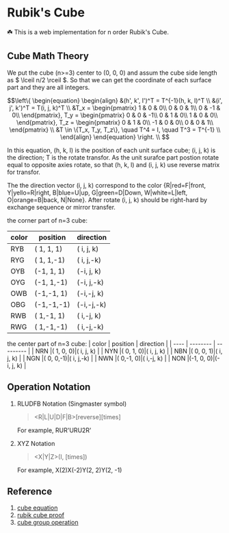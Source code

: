 # Rubik's Cube  

☘️ This is a web implementation for n order Rubik's Cube.  

## Cube Math Theory  

We put the cube (n>=3) center to (0, 0, 0) and assum the cube side length as $ \lceil n/2 \rceil $. So that we can get the coordinate of each surface part and they are all integers.  

```math
\left\{
\begin{equation}
\begin{align}

&(h', k', l')^T = T^{-1}(h, k, l)^T \\
&(i', j', k')^T = T(i, j, k)^T \\
&T_x = \begin{pmatrix}
1 & 0 & 0\\
0 & 0 & 1\\
0 & -1 & 0\\
\end{pmatrix}, 

T_y = \begin{pmatrix}
0 & 0 & -1\\
0 & 1 & 0\\
1 & 0 & 0\\
\end{pmatrix}, 

T_z = \begin{pmatrix}
0 & 1 & 0\\
-1 & 0 & 0\\
0 & 0 & 1\\
\end{pmatrix} \\

&T \in \{T_x, T_y, T_z\}, \quad T^4 = I, \quad T^3 = T^{-1} \\

\end{align}
\end{equation}
\right. \\

```  

In this equation, (h, k, l) is the position of each unit surface cube; (i, j, k) is the direction; T is the rotate transfor.  As the unit surafce part postion rotate equal to opposite axies rotate, so that (h, k, l) and (i, j, k) use reverse matrix for transfor.  

The the direction vector (i, j, k) correspond to the color {R|red=F|front, Y|yello=R|right, B|blue=U|up, G|green=D|Down, W|white=L|left, O|orange=B|back, N|None}.  After rotate (i, j, k) should be right-hard by exchange sequence or mirror transfer.  

the corner part of n=3 cube:  

| color | position | direction |
| ----  | -------- | --------- |
|  RYB  |( 1, 1, 1)|( i, j, k) |
|  RYG  |( 1, 1,-1)|( i, j,-k) |
|  OYB  |(-1, 1, 1)|(-i, j, k) |
|  OYG  |(-1, 1,-1)|(-i, j,-k) |
|  OWB  |(-1,-1, 1)|(-i,-j, k) |
|  OBG  |(-1,-1,-1)|(-i,-j,-k) |
|  RWB  |( 1,-1, 1)|( i,-j, k) |
|  RWG  |( 1,-1,-1)|( i,-j,-k) |

the center part of n=3 cube:
| color | position | direction |
| ----  | -------- | --------- |
|  NRN  |( 1, 0, 0)|( i, j, k) |
|  NYN  |( 0, 1, 0)|( i, j, k) |
|  NBN  |( 0, 0, 1)|( i, j, k) |
|  NGN  |( 0, 0,-1)|( i, j,-k) |
|  NWN  |( 0,-1, 0)|( i,-j, k) |
|  NON  |(-1, 0, 0)|(-i, j, k) |

## Operation Notation

1. RLUDFB Notation (Singmaster symbol)  
   > \<R|L|U|D|F|B>\[reverse][times]

   For example, RUR'URU2R'  

2. XYZ Notation
    > \<X|Y|Z>(I, [times])

    For example, X(2)X(-2)Y(2, 2)Y(2, -1)

## Reference  

1. [cube equation](https://www.bilibili.com/video/BV1N44y1H7aJ)
2. [rubik cube proof](http://www.geometer.org/rubik/group.pdf)
3. [cube group operation](https://www.toutiao.com/answer/6753547890284560647)  
